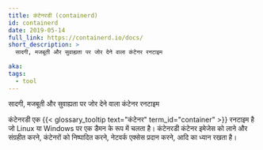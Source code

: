 ```yaml
---
title: कंटेनरडी (containerd)
id: containerd
date: 2019-05-14
full_link: https://containerd.io/docs/
short_description: >
  सादगी, मजबूती और सुवाह्यता पर जोर देने वाला कंटेनर रनटाइम

aka:
tags:
  - tool
---
```


सादगी, मजबूती और सुवाह्यता पर जोर देने वाला कंटेनर रनटाइम

<!--more-->

कंटेनरडी एक {{< glossary_tooltip text="कंटेनर" term_id="container" >}} रनटाइम है जो Linux या Windows पर एक डैमन के रूप में चलता है। कंटेनरडी कंटेनर इमेजेस को लाने और संग्रहीत करने, कंटेनरों को निष्पादित करने, नेटवर्क एक्सेस प्रदान करने, आदि का ध्यान रखता है।
